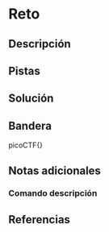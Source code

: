 # Reto

## Descripción


## Pistas


## Solución


## Bandera

picoCTF{}

## Notas adicionales


### Comando    descripción


## Referencias